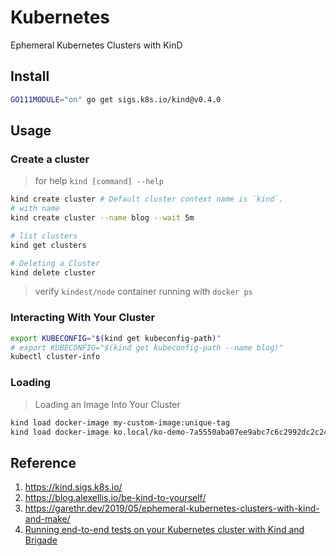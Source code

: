 # Kubernetes

Ephemeral Kubernetes Clusters with KinD

## Install

```bash
GO111MODULE="on" go get sigs.k8s.io/kind@v0.4.0
```

## Usage

### Create a cluster

> for help `kind [command] --help`

```bash
kind create cluster # Default cluster context name is `kind`.
# with name
kind create cluster --name blog --wait 5m

# list clusters
kind get clusters

# Deleting a Cluster
kind delete cluster
```

> verify `kindest/node` container running with `docker ps`

### Interacting With Your Cluster

```bash
export KUBECONFIG="$(kind get kubeconfig-path)"
# export KUBECONFIG="$(kind get kubeconfig-path --name blog)"
kubectl cluster-info
```

### Loading

> Loading an Image Into Your Cluster

```bash
kind load docker-image my-custom-image:unique-tag
kind load docker-image ko.local/ko-demo-7a5550aba07ee9abc7c6c2992dc2c243:0f9dea87eb5c56703dc806e05d70276ca14014c9dc49ca8c8cb88507f8997a72
```

## Reference

1. <https://kind.sigs.k8s.io/>
2. <https://blog.alexellis.io/be-kind-to-yourself/>
3. <https://garethr.dev/2019/05/ephemeral-kubernetes-clusters-with-kind-and-make/>
4. [Running end-to-end tests on your Kubernetes cluster with Kind and Brigade](https://radu-matei.com/blog/kubernetes-e2e-kind-brigade/)
